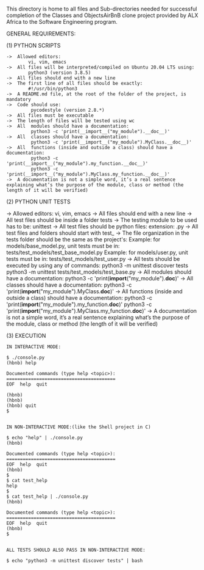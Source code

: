 This directory is home to all files and Sub-directories needed for successful completion of the Classes and ObjectsAirBnB clone project provided by ALX Africa to the Software Engineering program.

GENERAL REQUIREMENTS:

(1) PYTHON SCRIPTS

	->	Allowed editors:
		    vi, vim, emacs
	->	All files will be interpreted/compiled on Ubuntu 20.04 LTS using:
		    python3 (version 3.8.5)
	->	All files should end with a new line
	->	The first line of all files should be exactly:
		    #!/usr/bin/python3
	->	A README.md file, at the root of the folder of the project, is mandatory
	->	Code should use:
		     pycodestyle (version 2.8.*)
	->	All files must be executable
	->	The length of files will be tested using wc
	->	All  modules should have a documentation:
		     python3 -c 'print(__import__("my_module").__doc__)'
	->	All  classes should have a documentation:
		     python3 -c 'print(__import__("my_module").MyClass.__doc__)'
	->	All  functions (inside and outside a class) should have a documentation:
		     python3 -c 'print(__import__("my_module").my_function.__doc__)'
		     python3 -c 'print(__import__("my_module").MyClass.my_function.__doc__)'
	->	A documentation is not a simple word, it’s a real sentence explaining what’s the purpose of the module, class or method (the length of it will be verified)

(2) PYTHON UNIT TESTS

->	Allowed editors:
	    vi, vim, emacs
->	All files should end with a new line
->	All test files should be inside a folder tests
->	The testing module to be used has to be:
		unittest
->	All test files should be python files:
		extension: .py
->	All test files and folders should start with test_
->	The file organization in the tests folder should be the same as the project's:
	    Example: for models/base_model.py, unit tests must be in:
	    	tests/test_models/test_base_model.py
	    Example: for models/user.py, unit tests must be in:
	    	tests/test_models/test_user.py
->	All tests should be executed by using any of commands:
	    python3 -m unittest discover tests
	    python3 -m unittest tests/test_models/test_base.py
->	All  modules should have a documentation:
	     python3 -c 'print(__import__("my_module").__doc__)'
->	All  classes should have a documentation:
	     python3 -c 'print(__import__("my_module").MyClass.__doc__)'
->	All  functions (inside and outside a class) should have a documentation:
	     python3 -c 'print(__import__("my_module").my_function.__doc__)'
	     python3 -c 'print(__import__("my_module").MyClass.my_function.__doc__)'
->	A documentation is not a simple word, it’s a real sentence explaining what’s the purpose of the module, class or method (the length of it will be verified)

(3) EXECUTION

    IN INTERACTIVE MODE:

	$ ./console.py
	(hbnb) help

	Documented commands (type help <topic>):
	========================================
	EOF  help  quit

	(hbnb)
	(hbnb)
	(hbnb) quit
	$


    IN NON-INTERACTIVE MODE:(like the Shell project in C)

	$ echo "help" | ./console.py
	(hbnb)

	Documented commands (type help <topic>):
	========================================
	EOF  help  quit
	(hbnb)
	$
	$ cat test_help
	help
	$
	$ cat test_help | ./console.py
	(hbnb)

	Documented commands (type help <topic>):
	========================================
	EOF  help  quit
	(hbnb)
	$


    ALL TESTS SHOULD ALSO PASS IN NON-INTERACTIVE MODE:

	$ echo "python3 -m unittest discover tests" | bash
